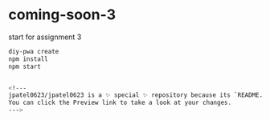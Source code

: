 # coming-soon-3
start for assignment 3
```bash
diy-pwa create
npm install
npm start


<!---
jpatel0623/jpatel0623 is a ✨ special ✨ repository because its `README.md` (this file) appears on your GitHub profile.
You can click the Preview link to take a look at your changes.
--->
